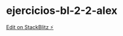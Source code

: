 # ejercicios-bl-2-2-alex

[Edit on StackBlitz ⚡️](https://stackblitz.com/edit/ejercicios-bl-2-2-vfqxup)